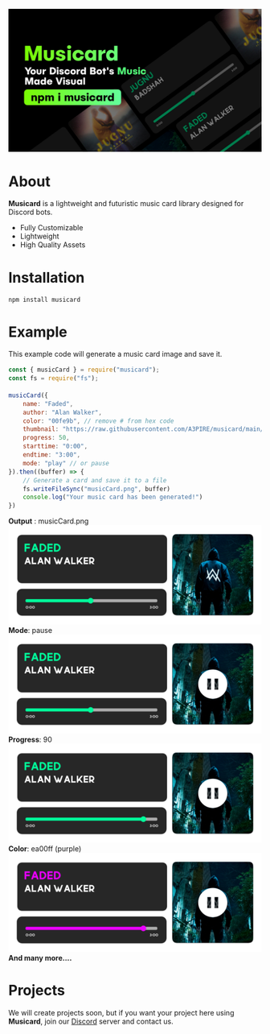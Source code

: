 ![enter image description here](https://raw.githubusercontent.com/A3PIRE/musicard/main/assets/musicard.jpg)
# About
**Musicard** is a lightweight and futuristic music card library designed for Discord bots.

- Fully Customizable
- Lightweight
- High Quality Assets


# Installation
```
npm install musicard
```

# Example
This example code will generate a music card image and save it.
```js
const { musicCard } = require("musicard");
const fs = require("fs");

musicCard({
    name: "Faded",
    author: "Alan Walker",
    color: "00fe9b", // remove # from hex code
    thumbnail: "https://raw.githubusercontent.com/A3PIRE/musicard/main/assets/thumbnail-preview.jpg",
    progress: 50,
    starttime: "0:00",
    endtime: "3:00",
    mode: "play" // or pause
}).then((buffer) => {
    // Generate a card and save it to a file
    fs.writeFileSync("musicCard.png", buffer)
    console.log("Your music card has been generated!")
})
```
**Output** : musicCard.png
![enter image description here](https://raw.githubusercontent.com/A3PIRE/musicard/main/assets/example.png)
**Mode**: pause
![enter image description here](https://raw.githubusercontent.com/A3PIRE/musicard/main/assets/example-pause.png)
**Progress**: 90
![enter image description here](https://raw.githubusercontent.com/A3PIRE/musicard/main/assets/example-progress.png)
**Color**: ea00ff (purple)
![enter image description here](https://raw.githubusercontent.com/A3PIRE/musicard/main/assets/example-color.png)
**And many more....**
# Projects
We will create projects soon, but if you want your project here using **Musicard**, join our [Discord](https://discord.gg/TvjrWtEuyP) server and contact us.

